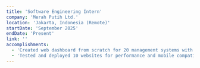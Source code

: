 ```yaml
---
title: 'Software Engineering Intern'
company: 'Merah Putih Ltd.'
location: 'Jakarta, Indonesia (Remote)'
startDate: 'September 2025'
endDate: 'Present'
link: ''
accomplishments:
  - 'Created web dashboard from scratch for 20 management systems with React, Tailwind, TypeScript, and Leaflet.'
  - 'Tested and deployed 10 websites for performance and mobile compatibility using AWS, Vitest, Playwright.'
---
```

